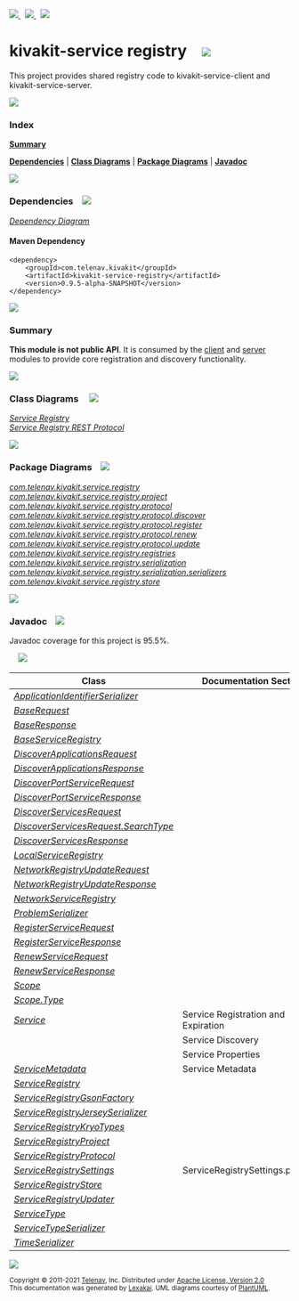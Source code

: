 [//]: # (start-user-text)

<a href="https://www.kivakit.org">
<img src="https://www.kivakit.org/images/web-32.png" srcset="https://www.kivakit.org/images/web-32-2x.png 2x"/>
</a>
&nbsp;
<a href="https://twitter.com/openkivakit">
<img src="https://www.kivakit.org/images/twitter-32.png" srcset="https://www.kivakit.org/images/twitter-32-2x.png 2x"/>
</a>
&nbsp;
<a href="https://kivakit.zulipchat.com">
<img src="https://www.kivakit.org/images/zulip-32.png" srcset="https://www.kivakit.org/images/zulip-32-2x.png 2x"/>
</a>

[//]: # (end-user-text)

# kivakit-service registry &nbsp;&nbsp; <img src="https://www.kivakit.org/images/log-32.png" srcset="https://www.kivakit.org/images/log-32-2x.png 2x"/>

This project provides shared registry code to kivakit-service-client and kivakit-service-server.

<img src="https://www.kivakit.org/images/horizontal-line-512.png" srcset="https://www.kivakit.org/images/horizontal-line-512-2x.png 2x"/>

### Index

[**Summary**](#summary)  

[**Dependencies**](#dependencies) | [**Class Diagrams**](#class-diagrams) | [**Package Diagrams**](#package-diagrams) | [**Javadoc**](#javadoc)

<img src="https://www.kivakit.org/images/horizontal-line-512.png" srcset="https://www.kivakit.org/images/horizontal-line-512-2x.png 2x"/>

### Dependencies <a name="dependencies"></a> &nbsp;&nbsp; <img src="https://www.kivakit.org/images/dependencies-32.png" srcset="https://www.kivakit.org/images/dependencies-32-2x.png 2x"/>

[*Dependency Diagram*](https://www.kivakit.org/lexakai/kivakit/kivakit-service/registry/documentation/diagrams/dependencies.svg)

#### Maven Dependency

    <dependency>
        <groupId>com.telenav.kivakit</groupId>
        <artifactId>kivakit-service-registry</artifactId>
        <version>0.9.5-alpha-SNAPSHOT</version>
    </dependency>


<img src="https://www.kivakit.org/images/horizontal-line-128.png" srcset="https://www.kivakit.org/images/horizontal-line-128-2x.png 2x"/>

[//]: # (start-user-text)

### Summary <a name = "summary"></a>

**This module is not public API**. It is consumed by the [client](../client/README.md) and [server](../server/README.md) modules
to provide core registration and discovery functionality.

[//]: # (end-user-text)

<img src="https://www.kivakit.org/images/horizontal-line-128.png" srcset="https://www.kivakit.org/images/horizontal-line-128-2x.png 2x"/>

### Class Diagrams <a name="class-diagrams"></a> &nbsp; &nbsp; <img src="https://www.kivakit.org/images/diagram-40.png" srcset="https://www.kivakit.org/images/diagram-40-2x.png 2x"/>

[*Service Registry*](https://www.kivakit.org/lexakai/kivakit/kivakit-service/registry/documentation/diagrams/diagram-registry.svg)  
[*Service Registry REST Protocol*](https://www.kivakit.org/lexakai/kivakit/kivakit-service/registry/documentation/diagrams/diagram-rest.svg)

<img src="https://www.kivakit.org/images/horizontal-line-128.png" srcset="https://www.kivakit.org/images/horizontal-line-128-2x.png 2x"/>

### Package Diagrams <a name="package-diagrams"></a> &nbsp;&nbsp; <img src="https://www.kivakit.org/images/box-32.png" srcset="https://www.kivakit.org/images/box-32-2x.png 2x"/>

[*com.telenav.kivakit.service.registry*](https://www.kivakit.org/lexakai/kivakit/kivakit-service/registry/documentation/diagrams/com.telenav.kivakit.service.registry.svg)  
[*com.telenav.kivakit.service.registry.project*](https://www.kivakit.org/lexakai/kivakit/kivakit-service/registry/documentation/diagrams/com.telenav.kivakit.service.registry.project.svg)  
[*com.telenav.kivakit.service.registry.protocol*](https://www.kivakit.org/lexakai/kivakit/kivakit-service/registry/documentation/diagrams/com.telenav.kivakit.service.registry.protocol.svg)  
[*com.telenav.kivakit.service.registry.protocol.discover*](https://www.kivakit.org/lexakai/kivakit/kivakit-service/registry/documentation/diagrams/com.telenav.kivakit.service.registry.protocol.discover.svg)  
[*com.telenav.kivakit.service.registry.protocol.register*](https://www.kivakit.org/lexakai/kivakit/kivakit-service/registry/documentation/diagrams/com.telenav.kivakit.service.registry.protocol.register.svg)  
[*com.telenav.kivakit.service.registry.protocol.renew*](https://www.kivakit.org/lexakai/kivakit/kivakit-service/registry/documentation/diagrams/com.telenav.kivakit.service.registry.protocol.renew.svg)  
[*com.telenav.kivakit.service.registry.protocol.update*](https://www.kivakit.org/lexakai/kivakit/kivakit-service/registry/documentation/diagrams/com.telenav.kivakit.service.registry.protocol.update.svg)  
[*com.telenav.kivakit.service.registry.registries*](https://www.kivakit.org/lexakai/kivakit/kivakit-service/registry/documentation/diagrams/com.telenav.kivakit.service.registry.registries.svg)  
[*com.telenav.kivakit.service.registry.serialization*](https://www.kivakit.org/lexakai/kivakit/kivakit-service/registry/documentation/diagrams/com.telenav.kivakit.service.registry.serialization.svg)  
[*com.telenav.kivakit.service.registry.serialization.serializers*](https://www.kivakit.org/lexakai/kivakit/kivakit-service/registry/documentation/diagrams/com.telenav.kivakit.service.registry.serialization.serializers.svg)  
[*com.telenav.kivakit.service.registry.store*](https://www.kivakit.org/lexakai/kivakit/kivakit-service/registry/documentation/diagrams/com.telenav.kivakit.service.registry.store.svg)

<img src="https://www.kivakit.org/images/horizontal-line-128.png" srcset="https://www.kivakit.org/images/horizontal-line-128-2x.png 2x"/>

### Javadoc <a name="javadoc"></a> &nbsp;&nbsp; <img src="https://www.kivakit.org/images/books-32.png" srcset="https://www.kivakit.org/images/books-32-2x.png 2x"/>

Javadoc coverage for this project is 95.5%.  
  
&nbsp; &nbsp; <img src="https://www.kivakit.org/images/meter-100-96.png" srcset="https://www.kivakit.org/images/meter-100-96-2x.png 2x"/>




| Class | Documentation Sections |
|---|---|
| [*ApplicationIdentifierSerializer*](https://www.kivakit.org/javadoc/kivakit/kivakit.service.registry/com/telenav/kivakit/service/registry/serialization/serializers/ApplicationIdentifierSerializer.html) |  |  
| [*BaseRequest*](https://www.kivakit.org/javadoc/kivakit/kivakit.service.registry/com/telenav/kivakit/service/registry/protocol/BaseRequest.html) |  |  
| [*BaseResponse*](https://www.kivakit.org/javadoc/kivakit/kivakit.service.registry/com/telenav/kivakit/service/registry/protocol/BaseResponse.html) |  |  
| [*BaseServiceRegistry*](https://www.kivakit.org/javadoc/kivakit/kivakit.service.registry/com/telenav/kivakit/service/registry/registries/BaseServiceRegistry.html) |  |  
| [*DiscoverApplicationsRequest*](https://www.kivakit.org/javadoc/kivakit/kivakit.service.registry/com/telenav/kivakit/service/registry/protocol/discover/DiscoverApplicationsRequest.html) |  |  
| [*DiscoverApplicationsResponse*](https://www.kivakit.org/javadoc/kivakit/kivakit.service.registry/com/telenav/kivakit/service/registry/protocol/discover/DiscoverApplicationsResponse.html) |  |  
| [*DiscoverPortServiceRequest*](https://www.kivakit.org/javadoc/kivakit/kivakit.service.registry/com/telenav/kivakit/service/registry/protocol/discover/DiscoverPortServiceRequest.html) |  |  
| [*DiscoverPortServiceResponse*](https://www.kivakit.org/javadoc/kivakit/kivakit.service.registry/com/telenav/kivakit/service/registry/protocol/discover/DiscoverPortServiceResponse.html) |  |  
| [*DiscoverServicesRequest*](https://www.kivakit.org/javadoc/kivakit/kivakit.service.registry/com/telenav/kivakit/service/registry/protocol/discover/DiscoverServicesRequest.html) |  |  
| [*DiscoverServicesRequest.SearchType*](https://www.kivakit.org/javadoc/kivakit/kivakit.service.registry/com/telenav/kivakit/service/registry/protocol/discover/DiscoverServicesRequest.SearchType.html) |  |  
| [*DiscoverServicesResponse*](https://www.kivakit.org/javadoc/kivakit/kivakit.service.registry/com/telenav/kivakit/service/registry/protocol/discover/DiscoverServicesResponse.html) |  |  
| [*LocalServiceRegistry*](https://www.kivakit.org/javadoc/kivakit/kivakit.service.registry/com/telenav/kivakit/service/registry/registries/LocalServiceRegistry.html) |  |  
| [*NetworkRegistryUpdateRequest*](https://www.kivakit.org/javadoc/kivakit/kivakit.service.registry/com/telenav/kivakit/service/registry/protocol/update/NetworkRegistryUpdateRequest.html) |  |  
| [*NetworkRegistryUpdateResponse*](https://www.kivakit.org/javadoc/kivakit/kivakit.service.registry/com/telenav/kivakit/service/registry/protocol/update/NetworkRegistryUpdateResponse.html) |  |  
| [*NetworkServiceRegistry*](https://www.kivakit.org/javadoc/kivakit/kivakit.service.registry/com/telenav/kivakit/service/registry/registries/NetworkServiceRegistry.html) |  |  
| [*ProblemSerializer*](https://www.kivakit.org/javadoc/kivakit/kivakit.service.registry/com/telenav/kivakit/service/registry/serialization/serializers/ProblemSerializer.html) |  |  
| [*RegisterServiceRequest*](https://www.kivakit.org/javadoc/kivakit/kivakit.service.registry/com/telenav/kivakit/service/registry/protocol/register/RegisterServiceRequest.html) |  |  
| [*RegisterServiceResponse*](https://www.kivakit.org/javadoc/kivakit/kivakit.service.registry/com/telenav/kivakit/service/registry/protocol/register/RegisterServiceResponse.html) |  |  
| [*RenewServiceRequest*](https://www.kivakit.org/javadoc/kivakit/kivakit.service.registry/com/telenav/kivakit/service/registry/protocol/renew/RenewServiceRequest.html) |  |  
| [*RenewServiceResponse*](https://www.kivakit.org/javadoc/kivakit/kivakit.service.registry/com/telenav/kivakit/service/registry/protocol/renew/RenewServiceResponse.html) |  |  
| [*Scope*](https://www.kivakit.org/javadoc/kivakit/kivakit.service.registry/com/telenav/kivakit/service/registry/Scope.html) |  |  
| [*Scope.Type*](https://www.kivakit.org/javadoc/kivakit/kivakit.service.registry/com/telenav/kivakit/service/registry/Scope.Type.html) |  |  
| [*Service*](https://www.kivakit.org/javadoc/kivakit/kivakit.service.registry/com/telenav/kivakit/service/registry/Service.html) | Service Registration and Expiration |  
| | Service Discovery |  
| | Service Properties |  
| [*ServiceMetadata*](https://www.kivakit.org/javadoc/kivakit/kivakit.service.registry/com/telenav/kivakit/service/registry/ServiceMetadata.html) | Service Metadata |  
| [*ServiceRegistry*](https://www.kivakit.org/javadoc/kivakit/kivakit.service.registry/com/telenav/kivakit/service/registry/ServiceRegistry.html) |  |  
| [*ServiceRegistryGsonFactory*](https://www.kivakit.org/javadoc/kivakit/kivakit.service.registry/com/telenav/kivakit/service/registry/serialization/ServiceRegistryGsonFactory.html) |  |  
| [*ServiceRegistryJerseySerializer*](https://www.kivakit.org/javadoc/kivakit/kivakit.service.registry/com/telenav/kivakit/service/registry/serialization/ServiceRegistryJerseySerializer.html) |  |  
| [*ServiceRegistryKryoTypes*](https://www.kivakit.org/javadoc/kivakit/kivakit.service.registry/com/telenav/kivakit/service/registry/project/ServiceRegistryKryoTypes.html) |  |  
| [*ServiceRegistryProject*](https://www.kivakit.org/javadoc/kivakit/kivakit.service.registry/com/telenav/kivakit/service/registry/project/ServiceRegistryProject.html) |  |  
| [*ServiceRegistryProtocol*](https://www.kivakit.org/javadoc/kivakit/kivakit.service.registry/com/telenav/kivakit/service/registry/protocol/ServiceRegistryProtocol.html) |  |  
| [*ServiceRegistrySettings*](https://www.kivakit.org/javadoc/kivakit/kivakit.service.registry/com/telenav/kivakit/service/registry/ServiceRegistrySettings.html) | ServiceRegistrySettings.properties |  
| [*ServiceRegistryStore*](https://www.kivakit.org/javadoc/kivakit/kivakit.service.registry/com/telenav/kivakit/service/registry/store/ServiceRegistryStore.html) |  |  
| [*ServiceRegistryUpdater*](https://www.kivakit.org/javadoc/kivakit/kivakit.service.registry/com/telenav/kivakit/service/registry/ServiceRegistryUpdater.html) |  |  
| [*ServiceType*](https://www.kivakit.org/javadoc/kivakit/kivakit.service.registry/com/telenav/kivakit/service/registry/ServiceType.html) |  |  
| [*ServiceTypeSerializer*](https://www.kivakit.org/javadoc/kivakit/kivakit.service.registry/com/telenav/kivakit/service/registry/serialization/serializers/ServiceTypeSerializer.html) |  |  
| [*TimeSerializer*](https://www.kivakit.org/javadoc/kivakit/kivakit.service.registry/com/telenav/kivakit/service/registry/serialization/serializers/TimeSerializer.html) |  |  

[//]: # (start-user-text)



[//]: # (end-user-text)

<img src="https://www.kivakit.org/images/horizontal-line-512.png" srcset="https://www.kivakit.org/images/horizontal-line-512-2x.png 2x"/>

<sub>Copyright &#169; 2011-2021 [Telenav](http://telenav.com), Inc. Distributed under [Apache License, Version 2.0](LICENSE)</sub>  
<sub>This documentation was generated by [Lexakai](https://github.com/Telenav/lexakai). UML diagrams courtesy
of [PlantUML](http://plantuml.com).</sub>

